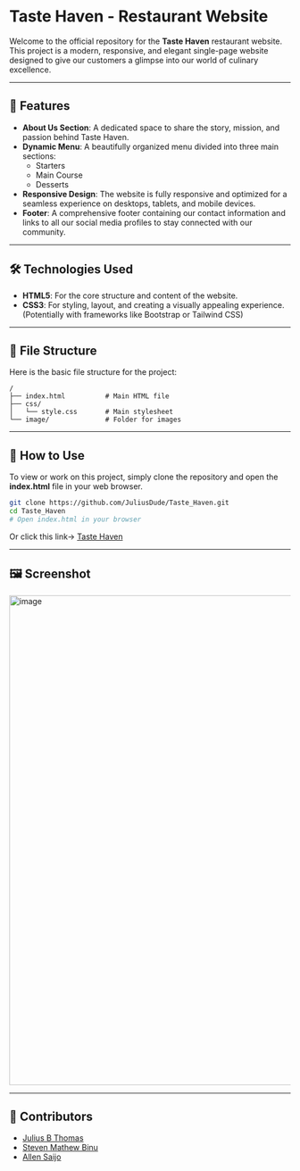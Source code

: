 # Taste Haven - Restaurant Website

Welcome to the official repository for the **Taste Haven** restaurant website.  
This project is a modern, responsive, and elegant single-page website designed to give our customers a glimpse into our world of culinary excellence.

---

## 🚀 Features

- **About Us Section**: A dedicated space to share the story, mission, and passion behind Taste Haven.
- **Dynamic Menu**: A beautifully organized menu divided into three main sections:
  - Starters
  - Main Course
  - Desserts
- **Responsive Design**: The website is fully responsive and optimized for a seamless experience on desktops, tablets, and mobile devices.
- **Footer**: A comprehensive footer containing our contact information and links to all our social media profiles to stay connected with our community.

---

## 🛠️ Technologies Used

- **HTML5**: For the core structure and content of the website.
- **CSS3**: For styling, layout, and creating a visually appealing experience. (Potentially with frameworks like Bootstrap or Tailwind CSS)


---

## 📁 File Structure

Here is the basic file structure for the project:

```
/
├── index.html          # Main HTML file
├── css/
│   └── style.css       # Main stylesheet
└── image/              # Folder for images
```

---

## 📂 How to Use

To view or work on this project, simply clone the repository and open the **index.html** file in your web browser.

```bash
git clone https://github.com/JuliusDude/Taste_Haven.git
cd Taste_Haven
# Open index.html in your browser
```


Or click this link->
[Taste Haven](https://juliusdude.github.io/Taste_Haven/)

---

## 🖼️ Screenshot

<img width="1848" height="878" alt="image" src="https://github.com/user-attachments/assets/19861e87-a8f7-4db5-8e6e-6743134457d2" />


---

## 🤝 Contributors
- [Julius B Thomas](https://github.com/JuliusDude)
- [Steven Mathew Binu](https://github.com/stevezone17-ops)
- [Allen Saijo](https://github.com/JuliusDude)


